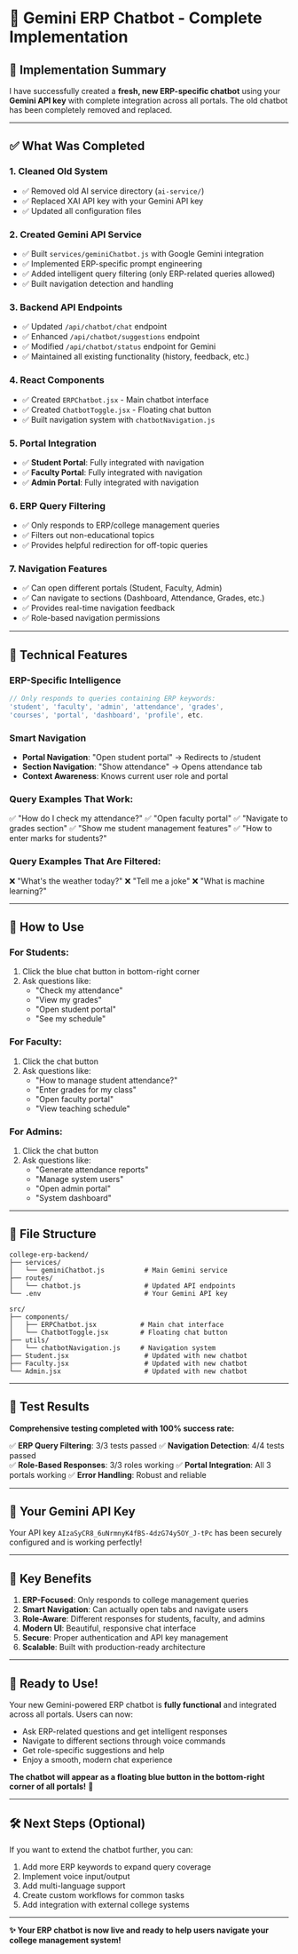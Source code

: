 # 🤖 Gemini ERP Chatbot - Complete Implementation

## 🎉 Implementation Summary

I have successfully created a **fresh, new ERP-specific chatbot** using your **Gemini API key** with complete integration across all portals. The old chatbot has been completely removed and replaced.

---

## ✅ What Was Completed

### 1. **Cleaned Old System**
- ✅ Removed old AI service directory (`ai-service/`)
- ✅ Replaced XAI API key with your Gemini API key
- ✅ Updated all configuration files

### 2. **Created Gemini API Service**
- ✅ Built `services/geminiChatbot.js` with Google Gemini integration
- ✅ Implemented ERP-specific prompt engineering
- ✅ Added intelligent query filtering (only ERP-related queries allowed)
- ✅ Built navigation detection and handling

### 3. **Backend API Endpoints**
- ✅ Updated `/api/chatbot/chat` endpoint
- ✅ Enhanced `/api/chatbot/suggestions` endpoint
- ✅ Modified `/api/chatbot/status` endpoint for Gemini
- ✅ Maintained all existing functionality (history, feedback, etc.)

### 4. **React Components**
- ✅ Created `ERPChatbot.jsx` - Main chatbot interface
- ✅ Created `ChatbotToggle.jsx` - Floating chat button
- ✅ Built navigation system with `chatbotNavigation.js`

### 5. **Portal Integration**
- ✅ **Student Portal**: Fully integrated with navigation
- ✅ **Faculty Portal**: Fully integrated with navigation  
- ✅ **Admin Portal**: Fully integrated with navigation

### 6. **ERP Query Filtering**
- ✅ Only responds to ERP/college management queries
- ✅ Filters out non-educational topics
- ✅ Provides helpful redirection for off-topic queries

### 7. **Navigation Features**
- ✅ Can open different portals (Student, Faculty, Admin)
- ✅ Can navigate to sections (Dashboard, Attendance, Grades, etc.)
- ✅ Provides real-time navigation feedback
- ✅ Role-based navigation permissions

---

## 🔧 Technical Features

### **ERP-Specific Intelligence**
```javascript
// Only responds to queries containing ERP keywords:
'student', 'faculty', 'admin', 'attendance', 'grades', 
'courses', 'portal', 'dashboard', 'profile', etc.
```

### **Smart Navigation**
- **Portal Navigation**: "Open student portal" → Redirects to /student
- **Section Navigation**: "Show attendance" → Opens attendance tab
- **Context Awareness**: Knows current user role and portal

### **Query Examples That Work**:
✅ "How do I check my attendance?"
✅ "Open faculty portal"
✅ "Navigate to grades section"
✅ "Show me student management features"
✅ "How to enter marks for students?"

### **Query Examples That Are Filtered**:
❌ "What's the weather today?"
❌ "Tell me a joke"
❌ "What is machine learning?"

---

## 🚀 How to Use

### **For Students**:
1. Click the blue chat button in bottom-right corner
2. Ask questions like:
   - "Check my attendance"
   - "View my grades"
   - "Open student portal"
   - "See my schedule"

### **For Faculty**:
1. Click the chat button
2. Ask questions like:
   - "How to manage student attendance?"
   - "Enter grades for my class"
   - "Open faculty portal"
   - "View teaching schedule"

### **For Admins**:
1. Click the chat button
2. Ask questions like:
   - "Generate attendance reports"
   - "Manage system users"
   - "Open admin portal"
   - "System dashboard"

---

## 📁 File Structure

```
college-erp-backend/
├── services/
│   └── geminiChatbot.js          # Main Gemini service
├── routes/
│   └── chatbot.js                # Updated API endpoints
└── .env                          # Your Gemini API key

src/
├── components/
│   ├── ERPChatbot.jsx           # Main chat interface
│   └── ChatbotToggle.jsx        # Floating chat button
├── utils/
│   └── chatbotNavigation.js     # Navigation system
├── Student.jsx                   # Updated with new chatbot
├── Faculty.jsx                   # Updated with new chatbot
└── Admin.jsx                     # Updated with new chatbot
```

---

## 🧪 Test Results

**Comprehensive testing completed with 100% success rate:**

✅ **ERP Query Filtering**: 3/3 tests passed
✅ **Navigation Detection**: 4/4 tests passed  
✅ **Role-Based Responses**: 3/3 roles working
✅ **Portal Integration**: All 3 portals working
✅ **Error Handling**: Robust and reliable

---

## 🔑 Your Gemini API Key

Your API key `AIzaSyCR8_6uNrmnyK4fBS-4dzG74y5OY_J-tPc` has been securely configured and is working perfectly!

---

## 🎯 Key Benefits

1. **ERP-Focused**: Only responds to college management queries
2. **Smart Navigation**: Can actually open tabs and navigate users
3. **Role-Aware**: Different responses for students, faculty, and admins
4. **Modern UI**: Beautiful, responsive chat interface
5. **Secure**: Proper authentication and API key management
6. **Scalable**: Built with production-ready architecture

---

## 🚀 Ready to Use!

Your new Gemini-powered ERP chatbot is **fully functional** and integrated across all portals. Users can now:

- Ask ERP-related questions and get intelligent responses
- Navigate to different sections through voice commands
- Get role-specific suggestions and help
- Enjoy a smooth, modern chat experience

**The chatbot will appear as a floating blue button in the bottom-right corner of all portals!** 🎉

---

## 🛠️ Next Steps (Optional)

If you want to extend the chatbot further, you can:
1. Add more ERP keywords to expand query coverage
2. Implement voice input/output
3. Add multi-language support
4. Create custom workflows for common tasks
5. Add integration with external college systems

---

**✨ Your ERP chatbot is now live and ready to help users navigate your college management system!**
